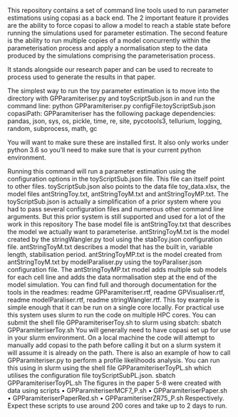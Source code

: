This repository contains a set of command line tools used to run parameter estimations using copasi as a back end. The 2 important feature it provides are the ability to force copasi to allow a model to reach a stable state before running the simulations used for parameter estimation. The second feature is the ability to run multiple copies of a model concurrently within the parameterisation process and apply a normalisation step to the data produced by the simulations comprising the parameterisation process.

It stands alongside our research paper and can be used to recreate to process used to generate the results in that paper.

The simplest way to run the toy parameter estimation is to move into the directory with GPParamiteriser.py and toyScriptSub.json in and run the command line:
  python GPParamiteriser.py configFile:toyScriptSub.json copasiPath:<insert path to copasi>
GPParamiteriser has the following package dependencies: pandas, json, sys, os, pickle, time, re, site, pycotools3, tellurium, logging, random, subprocess, math, gc

You will want to make sure these are installed first. It also only works under python 3.6 so you’ll need to make sure that is your current python environment.

Running this command will run a parameter estimation using the configuration options in the toyScriptSub.json file. This file can itself point to other files. toyScriptSub.json also points to the data file toy_data.xlsx, the model files antStringToy.txt, antStringToyM.txt and antStringToyMP.txt.
The toyScriptSub.json is actually a simplification of a prior system where you had to pass several configuration files and numerous other command line arguments. But this prior system is still supported and used for a lot of the work in this repository
The base model file is antStringToy.txt that describes the model we actually want to parameterise. antStringToyM.txt is the model created by the stringWangler.py tool using the stabToy.json configuration file. antStringToyM.txt describes a model that has the built in, variable length, stabilisation period. antStringToyMP.txt is the model created from antStringToyM.txt by modelParaliser.py using the toyParaliser.json configuration file. The antStringToyMP.txt model adds multiple sub models for each cell line and adds the data normalisation step at the end of the model simulation.
You can find full and thorough documentation for the tools in the readmes: readme GPParamiteriser.rtf, readme GPVisualiser.rtf, readme modelParaliser.rtf, readme stringWangler.rtf.
This toy example is simple enough that it can be run on a single core locally. For practical use this system uses slurm to run the code on multiple HPC cores.
You can submit the shell file GPParamiteriserToy.sh to slurm using sbatch:
  sbatch GPParamiteriserToy.sh
You will generally need to have copasi set up for use in your slurm environment. On a local machine the code will attempt to manually add copasi to the path before calling it but on a slurm system it will assume it is already on the path.
There is also an example of how to call GPParamiteriser.py to perform a profile likelihoods analysis. You can run this using in slurm using the shell file GPParamiteriserToyPL.sh which utilises the configuration file toyScriptSubPL.json.
  sbatch GPParamiteriserToyPL.sh
The figures in the paper 5-8 were created with data using scripts 
•	GPParamiteriserMCF7_P.sh
•	GPParamiteriserPaper.sh
•	GPParamiteriserPaperRed.sh
•	GPParamiteriserZR75_P.sh
Respectively. Expect these scripts to use around 200 cores and take up to 2 days to run.
